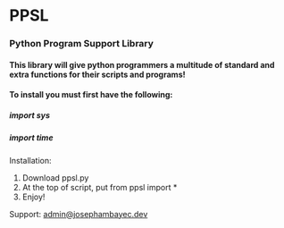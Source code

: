 # PPSL
### Python Program Support Library

#### This library will give python programmers a multitude of standard and extra functions for their scripts and programs!

#### To install you must first have the following:
##### import sys
##### import time

Installation:

1. Download ppsl.py
2. At the top of script, put from ppsl import *
3. Enjoy!

Support: admin@josephambayec.dev
